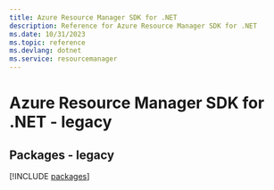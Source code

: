 ```yaml
---
title: Azure Resource Manager SDK for .NET
description: Reference for Azure Resource Manager SDK for .NET
ms.date: 10/31/2023
ms.topic: reference
ms.devlang: dotnet
ms.service: resourcemanager
---
```

# Azure Resource Manager SDK for .NET - legacy
## Packages - legacy
[!INCLUDE [packages](resource-manager-index.md)]